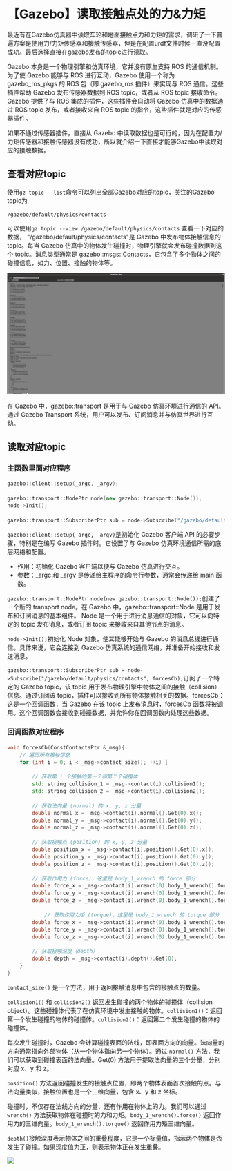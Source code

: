 # 【Gazebo】读取接触点处的力&力矩

最近有在Gazebo仿真器中读取车轮和地面接触点力和力矩的需求，调研了一下普遍方案是使用力/力矩传感器和接触传感器，但是在配置urdf文件时候一直没配置成功。最后选择直接在gazebo发布的topic进行读取。

Gazebo 本身是一个物理引擎和仿真环境，它并没有原生支持 ROS 的通信机制。为了使 Gazebo 能够与 ROS 进行互动，Gazebo 使用一个称为 gazebo_ros_pkgs 的 ROS 包（即 gazebo_ros 插件）来实现与 ROS 通信。这些插件帮助 Gazebo 发布传感器数据到 ROS topic，或者从 ROS topic 接收命令。Gazebo 提供了与 ROS 集成的插件，这些插件会自动将 Gazebo 仿真中的数据通过 ROS topic 发布，或者接收来自 ROS topic 的指令，这些插件就是对应的传感器插件。

如果不通过传感器插件，直接从 Gazebo 中读取数据也是可行的，因为在配置力/力矩传感器和接触传感器没有成功，所以就介绍一下直接才能够Gazebo中读取对应的接触数据。

## 查看对应topic

使用```gz topic --list```命令可以列出全部Gazebo对应的topic，关注的Gazebo topic为
```
/gazebo/default/physics/contacts
```
可以使用```gz topic --view /gazebo/default/physics/contacts``` 查看一下对应的数据，    "/gazebo/default/physics/contacts"是 Gazebo 中发布物体接触信息的 topic。每当 Gazebo 仿真中的物体发生碰撞时，物理引擎就会发布碰撞数据到这个 topic。消息类型通常是 gazebo::msgs::Contacts，它包含了多个物体之间的碰撞信息，如力、位置、接触的物体等。

![](./figure/contacts_topic.png)

在 Gazebo 中，gazebo::transport 是用于与 Gazebo 仿真环境进行通信的 API。通过 Gazebo Transport 系统，用户可以发布、订阅消息并与仿真世界进行互动。

## 读取对应topic

### 主函数里面对应程序

```C++
gazebo::client::setup(_argc, _argv);

gazebo::transport::NodePtr node(new gazebo::transport::Node());
node->Init();

gazebo::transport::SubscriberPtr sub = node->Subscribe("/gazebo/default/physics/contacts", forcesCb);
```

```gazebo::client::setup(_argc, _argv)```是初始化 Gazebo 客户端 API 的必要步骤，特别是在编写 Gazebo 插件时。它设置了与 Gazebo 仿真环境通信所需的底层网络和配置。

* 作用：初始化 Gazebo 客户端以便与 Gazebo 仿真进行交互。
* 参数：_argc 和 _argv 是传递给主程序的命令行参数，通常会传递给 main 函数。

```gazebo::transport::NodePtr node(new gazebo::transport::Node());```创建了一个新的 transport node。在 Gazebo 中，gazebo::transport::Node 是用于发布和订阅消息的基本组件。 Node 是一个用于进行消息通信的对象，它可以向特定的 topic 发布消息，或者订阅 topic 来接收来自其他节点的消息。


```node->Init();```初始化 Node 对象，使其能够开始与 Gazebo 的消息总线进行通信。具体来说，它会连接到 Gazebo 仿真系统的通信网络，并准备开始接收和发送消息。

```gazebo::transport::SubscriberPtr sub = node->Subscribe("/gazebo/default/physics/contacts", forcesCb);```订阅了一个特定的 Gazebo topic，该 topic 用于发布物理引擎中物体之间的接触（collision）信息。通过订阅该 topic，插件可以接收到所有物体接触相关的数据。forcesCb：这是一个回调函数，当 Gazebo 在该 topic 上发布消息时，forcesCb 函数将被调用。这个回调函数会接收到碰撞数据，并允许你在回调函数内处理这些数据。

### 回调函数对应程序

``` C++
void forcesCb(ConstContactsPtr &_msg){
    // 遍历所有接触信息
    for (int i = 0; i < _msg->contact_size(); ++i) {

        // 获取第 i 个接触的第一个和第二个碰撞体
        std::string collision_1 = _msg->contact(i).collision1();
        std::string collision_2 = _msg->contact(i).collision2();

        // 获取法向量 (normal) 的 x, y, z 分量
        double normal_x = _msg->contact(i).normal().Get(0).x();
        double normal_y = _msg->contact(i).normal().Get(0).y();
        double normal_z = _msg->contact(i).normal().Get(0).z();

        // 获取接触点 (position) 的 x, y, z 分量
        double position_x = _msg->contact(i).position().Get(0).x();
        double position_y = _msg->contact(i).position().Get(0).y();
        double position_z = _msg->contact(i).position().Get(0).z();

        // 获取作用力 (force)，这里是 body_1_wrench 的 force 部分
        double force_x = _msg->contact(i).wrench(0).body_1_wrench().force().x();
        double force_y = _msg->contact(i).wrench(0).body_1_wrench().force().y();
        double force_z = _msg->contact(i).wrench(0).body_1_wrench().force().z();

            // 获取作用力矩 (torque)，这里是 body_1_wrench 的 torque 部分
        double force_x = _msg->contact(i).wrench(0).body_1_wrench().torque().x();
        double force_y = _msg->contact(i).wrench(0).body_1_wrench().torque().y();
        double force_z = _msg->contact(i).wrench(0).body_1_wrench().torque().z();

        // 获取接触深度（depth）
        double depth = _msg->contact(i).depth().Get(0);
    }
}
```

```contact_size()``` 是一个方法，用于返回接触消息中包含的接触点的数量。

```collision1()``` 和 ```collision2()``` 返回发生碰撞的两个物体的碰撞体（collision object）。这些碰撞体代表了在仿真环境中发生接触的物体。```collision1()```：返回第一个发生碰撞的物体的碰撞体。```collision2()```：返回第二个发生碰撞的物体的碰撞体。

每次发生碰撞时，Gazebo 会计算碰撞表面的法线，即表面方向的向量。法向量的方向通常指向外部物体（从一个物体指向另一个物体）。通过 ```normal()``` 方法，我们可以获取到碰撞表面的法向量。Get(0) 方法用于提取法向量的三个分量，分别对应 x、y 和 z。

```position()``` 方法返回碰撞发生的接触点位置，即两个物体表面首次接触的点。与法向量类似，接触位置也是一个三维向量，包含 x、y 和 z 坐标。

碰撞时，不仅存在法线方向的分量，还有作用在物体上的力。我们可以通过 ```wrench()``` 方法获取物体在碰撞时的力和力矩。```body_1_wrench().force()``` 返回作用力的三维向量。```body_1_wrench().torque()``` 返回作用力矩三维向量。

```depth()```接触深度表示物体之间的重叠程度，它是一个标量值，指示两个物体是否发生了碰撞。如果深度值为正，则表示物体正在发生重叠。

![](./figure/contacts_topic_result.png)